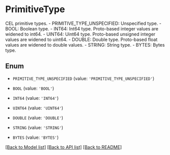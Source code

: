 # PrimitiveType

CEL primitive types.   - PRIMITIVE_TYPE_UNSPECIFIED: Unspecified type.  - BOOL: Boolean type.  - INT64: Int64 type.  Proto-based integer values are widened to int64.  - UINT64: Uint64 type.  Proto-based unsigned integer values are widened to uint64.  - DOUBLE: Double type.  Proto-based float values are widened to double values.  - STRING: String type.  - BYTES: Bytes type.

## Enum

* `PRIMITIVE_TYPE_UNSPECIFIED` (value: `'PRIMITIVE_TYPE_UNSPECIFIED'`)

* `BOOL` (value: `'BOOL'`)

* `INT64` (value: `'INT64'`)

* `UINT64` (value: `'UINT64'`)

* `DOUBLE` (value: `'DOUBLE'`)

* `STRING` (value: `'STRING'`)

* `BYTES` (value: `'BYTES'`)

[[Back to Model list]](../README.md#documentation-for-models) [[Back to API list]](../README.md#documentation-for-api-endpoints) [[Back to README]](../README.md)


